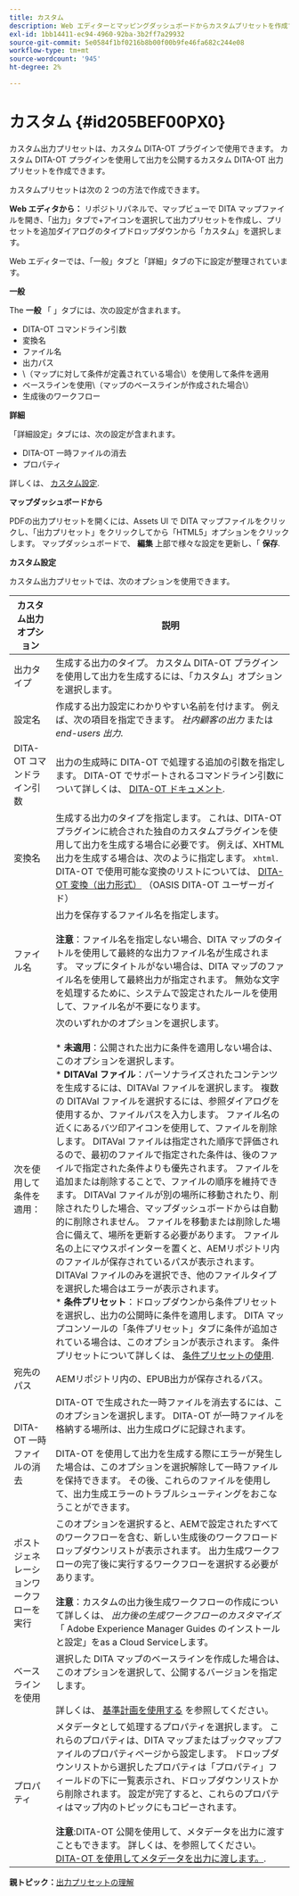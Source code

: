 ```yaml
---
title: カスタム
description: Web エディターとマッピングダッシュボードからカスタムプリセットを作成する方法を説明します。 AEMガイドでカスタム出力プリセットを設定します。
exl-id: 1bb14411-ec94-4960-92ba-3b2ff7a29932
source-git-commit: 5e0584f1bf0216b8b00f00b9fe46fa682c244e08
workflow-type: tm+mt
source-wordcount: '945'
ht-degree: 2%

---
```


# カスタム {#id205BEF00PX0}

カスタム出力プリセットは、カスタム DITA-OT プラグインで使用できます。 カスタム DITA-OT プラグインを使用して出力を公開するカスタム DITA-OT 出力プリセットを作成できます。

カスタムプリセットは次の 2 つの方法で作成できます。

**Web エディタから：** リポジトリパネルで、マップビューで DITA マップファイルを開き、「出力」タブで+アイコンを選択して出力プリセットを作成し、プリセットを追加ダイアログのタイプドロップダウンから「カスタム」を選択します。

Web エディターでは、「一般」タブと「詳細」タブの下に設定が整理されています。

**一般**

The **一般** 「 」タブには、次の設定が含まれます。

- DITA-OT コマンドライン引数
- 変換名
- ファイル名
- 出力パス
- \（マップに対して条件が定義されている場合\）を使用して条件を適用
- ベースラインを使用\（マップのベースラインが作成された場合\）
- 生成後のワークフロー

**詳細**

「詳細設定」タブには、次の設定が含まれます。

- DITA-OT 一時ファイルの消去
- プロパティ

詳しくは、 [カスタム設定](#id231KJA00REJ).

**マップダッシュボードから**

PDFの出力プリセットを開くには、Assets UI で DITA マップファイルをクリックし、「出力プリセット」をクリックしてから「HTML5」オプションをクリックします。 マップダッシュボードで、 **編集** 上部で様々な設定を更新し、「 **保存**.

**カスタム設定**

カスタム出力プリセットでは、次のオプションを使用できます。

| カスタム出力オプション | 説明 |
| --- | --- |
| 出力タイプ | 生成する出力のタイプ。 カスタム DITA-OT プラグインを使用して出力を生成するには、「カスタム」オプションを選択します。 |
| 設定名 | 作成する出力設定にわかりやすい名前を付けます。 例えば、次の項目を指定できます。 _社内顧客の出力_ または _end-users 出力_. |
| DITA-OT コマンドライン引数 | 出力の生成時に DITA-OT で処理する追加の引数を指定します。 DITA-OT でサポートされるコマンドライン引数について詳しくは、 [DITA-OT ドキュメント](https://www.dita-ot.org/). |
| 変換名 | 生成する出力のタイプを指定します。 これは、DITA-OT プラグインに統合された独自のカスタムプラグインを使用して出力を生成する場合に必要です。 例えば、XHTML 出力を生成する場合は、次のように指定します。 `xhtml`. DITA-OT で使用可能な変換のリストについては、 [DITA-OT 変換（出力形式）](http://www.dita-ot.org/2.3/user-guide/AvailableTransforms.html) （OASIS DITA-OT ユーザーガイド） |
| ファイル名 | 出力を保存するファイル名を指定します。<br><br>**注意**：ファイル名を指定しない場合、DITA マップのタイトルを使用して最終的な出力ファイル名が生成されます。 マップにタイトルがない場合は、DITA マップのファイル名を使用して最終出力が指定されます。 無効な文字を処理するために、システムで設定されたルールを使用して、ファイル名が不要になります。 |
| 次を使用して条件を適用： | 次のいずれかのオプションを選択します。<br><br>* **未適用**：公開された出力に条件を適用しない場合は、このオプションを選択します。<br>* **DITAVal ファイル**：パーソナライズされたコンテンツを生成するには、DITAVal ファイルを選択します。 複数の DITAVal ファイルを選択するには、参照ダイアログを使用するか、ファイルパスを入力します。 ファイル名の近くにあるバツ印アイコンを使用して、ファイルを削除します。 DITAVal ファイルは指定された順序で評価されるので、最初のファイルで指定された条件は、後のファイルで指定された条件よりも優先されます。 ファイルを追加または削除することで、ファイルの順序を維持できます。 DITAVal ファイルが別の場所に移動されたり、削除されたりした場合、マップダッシュボードからは自動的に削除されません。 ファイルを移動または削除した場合に備えて、場所を更新する必要があります。 ファイル名の上にマウスポインターを置くと、AEMリポジトリ内のファイルが保存されているパスが表示されます。 DITAVal ファイルのみを選択でき、他のファイルタイプを選択した場合はエラーが表示されます。<br>* **条件プリセット**：ドロップダウンから条件プリセットを選択し、出力の公開時に条件を適用します。 DITA マップコンソールの「条件プリセット」タブに条件が追加されている場合は、このオプションが表示されます。 条件プリセットについて詳しくは、 [条件プリセットの使用](generate-output-use-condition-presets.md#id1825FL004PN). |
| 宛先のパス | AEMリポジトリ内の、EPUB出力が保存されるパス。 |
| DITA-OT 一時ファイルの消去 | DITA-OT で生成された一時ファイルを消去するには、このオプションを選択します。 DITA-OT が一時ファイルを格納する場所は、出力生成ログに記録されます。<br><br>DITA-OT を使用して出力を生成する際にエラーが発生した場合は、このオプションを選択解除して一時ファイルを保持できます。 その後、これらのファイルを使用して、出力生成エラーのトラブルシューティングをおこなうことができます。 |
| ポストジェネレーションワークフローを実行 | このオプションを選択すると、AEMで設定されたすべてのワークフローを含む、新しい生成後のワークフロードロップダウンリストが表示されます。 出力生成ワークフローの完了後に実行するワークフローを選択する必要があります。<br><br>**注意**：カスタムの出力後生成ワークフローの作成について詳しくは、 _出力後の生成ワークフローのカスタマイズ_ 「 Adobe Experience Manager Guides のインストールと設定」をas a Cloud Serviceします。 |
| ベースラインを使用 | 選択した DITA マップのベースラインを作成した場合は、このオプションを選択して、公開するバージョンを指定します。<br><br>詳しくは、 [基準計画を使用する](generate-output-use-baseline-for-publishing.md#id1825FI0J0PF) を参照してください。 |
| プロパティ | メタデータとして処理するプロパティを選択します。 これらのプロパティは、DITA マップまたはブックマップファイルのプロパティページから設定します。 ドロップダウンリストから選択したプロパティは「プロパティ」フィールドの下に一覧表示され、ドロップダウンリストから削除されます。 設定が完了すると、これらのプロパティはマップ内のトピックにもコピーされます。<br><br>**注意**:DITA-OT 公開を使用して、メタデータを出力に渡すこともできます。 詳しくは、を参照してください。 [DITA-OT を使用してメタデータを出力に渡します。](pass-metadata-dita-ot.md#id21BJ00QD0XA). |

**親トピック：**[&#x200B;出力プリセットの理解](generate-output-understand-presets.md)
